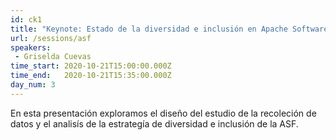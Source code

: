 ```yaml
---
id: ck1
title: "Keynote: Estado de la diversidad e inclusión en Apache Software Foundation"
url: /sessions/asf
speakers:
 - Griselda Cuevas
time_start: 2020-10-21T15:00:00.000Z
time_end:   2020-10-21T15:35:00.000Z
day_num: 3
---
```


En esta presentación exploramos el diseño del estudio de la recoleción de datos y el analisís de la estrategía de diversidad e inclusión de la ASF. 
